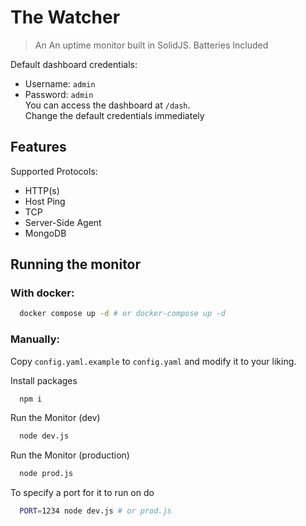 # The Watcher
> An An uptime monitor built in SolidJS. Batteries Included

Default dashboard credentials:
- Username: `admin`
- Password: `admin` \
You can access the dashboard at `/dash`. \
Change the default credentials immediately

## Features
Supported Protocols:
- HTTP(s)
- Host Ping
- TCP
- Server-Side Agent
- MongoDB
## Running the monitor

### With docker:
```bash
  docker compose up -d # or docker-compose up -d
```

### Manually:

Copy `config.yaml.example` to `config.yaml` and modify it to your liking.

Install packages

```bash
  npm i
```

Run the Monitor (dev)

```bash
  node dev.js
```

Run the Monitor (production)

```bash
  node prod.js
```

To specify a port for it to run on do
```bash
  PORT=1234 node dev.js # or prod.js
```
